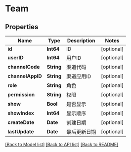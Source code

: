 # Team

## Properties
Name | Type | Description | Notes
------------ | ------------- | ------------- | -------------
**id** | **Int64** | ID | [optional] 
**userID** | **Int64** | 用户ID | [optional] 
**channelCode** | **String** | 渠道代码 | [optional] 
**channelAppID** | **String** | 渠道应用ID | [optional] 
**role** | **String** | 角色 | [optional] 
**permission** | **String** | 权限 | [optional] 
**show** | **Bool** | 是否显示 | [optional] 
**showIndex** | **Int64** | 显示顺序 | [optional] 
**createDate** | **Date** | 创建日期 | [optional] 
**lastUpdate** | **Date** | 最后更新日期 | [optional] 

[[Back to Model list]](../README.md#documentation-for-models) [[Back to API list]](../README.md#documentation-for-api-endpoints) [[Back to README]](../README.md)


